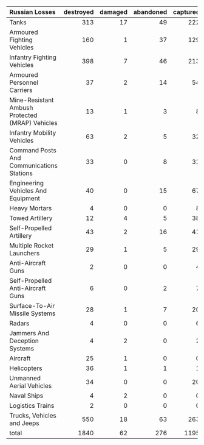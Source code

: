 | Russian Losses                                   |   destroyed |   damaged |   abandoned |   captured |   total |
|:-------------------------------------------------|------------:|----------:|------------:|-----------:|--------:|
| Tanks                                            |         313 |        17 |          49 |        222 |     601 |
| Armoured Fighting Vehicles                       |         160 |         1 |          37 |        129 |     327 |
| Infantry Fighting Vehicles                       |         398 |         7 |          46 |        213 |     664 |
| Armoured Personnel Carriers                      |          37 |         2 |          14 |         54 |     107 |
| Mine-Resistant Ambush Protected  (MRAP) Vehicles |          13 |         1 |           3 |          8 |      25 |
| Infantry Mobility Vehicles                       |          63 |         2 |           5 |         32 |     102 |
| Command Posts And Communications Stations        |          33 |         0 |           8 |         31 |      72 |
| Engineering Vehicles And Equipment               |          40 |         0 |          15 |         67 |     122 |
| Heavy Mortars                                    |           4 |         0 |           0 |          8 |      12 |
| Towed Artillery                                  |          12 |         4 |           5 |         38 |      59 |
| Self-Propelled Artillery                         |          43 |         2 |          16 |         41 |     102 |
| Multiple Rocket Launchers                        |          29 |         1 |           5 |         29 |      64 |
| Anti-Aircraft Guns                               |           2 |         0 |           0 |          4 |       6 |
| Self-Propelled Anti-Aircraft Guns                |           6 |         0 |           2 |          7 |      15 |
| Surface-To-Air Missile Systems                   |          28 |         1 |           7 |         20 |      56 |
| Radars                                           |           4 |         0 |           0 |          6 |      10 |
| Jammers And Deception Systems                    |           4 |         2 |           0 |          2 |       8 |
| Aircraft                                         |          25 |         1 |           0 |          0 |      26 |
| Helicopters                                      |          36 |         1 |           1 |          1 |      39 |
| Unmanned Aerial Vehicles                         |          34 |         0 |           0 |         20 |      54 |
| Naval Ships                                      |           4 |         2 |           0 |          0 |       6 |
| Logistics Trains                                 |           2 |         0 |           0 |          0 |       2 |
| Trucks, Vehicles and Jeeps                       |         550 |        18 |          63 |        263 |     894 |
| total                                            |        1840 |        62 |         276 |       1195 |    3373 |